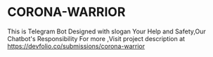 # CORONA-WARRIOR
This is Telegram Bot Designed with slogan Your Help and Safety,Our Chatbot's Responsibility
For more ,Visit project description at https://devfolio.co/submissions/corona-warrior 
